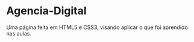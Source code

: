 # Agencia-Digital
Uma página feita em HTML5 e CSS3, visando aplicar o que foi aprendido nas aulas. 
